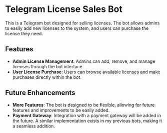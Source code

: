 
# Telegram License Sales Bot

This is a Telegram bot designed for selling licenses. The bot allows admins to easily add new licenses to the system, and users can purchase the license they need.

## Features

- **Admin License Management**: Admins can add, remove, and manage licenses through the bot interface.
- **User License Purchase**: Users can browse available licenses and make purchases directly within the bot.
  
## Future Enhancements

- **More Features**: The bot is designed to be flexible, allowing for future features and improvements to be easily added.
- **Payment Gateway**: Integration with a payment gateway will be added in the future. A similar implementation exists in my previous bots, making it a seamless addition.

